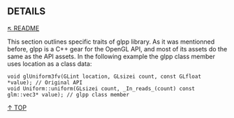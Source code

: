 ## DETAILS
[&nwarr; README](../README.md)

This section outlines specific traits of glpp library. As it was mentionned before, glpp is a C++ gear for the OpenGL API, and most of its assets do the same as the API assets. In the following example the glpp class member uses location as a class data:
```
void glUniform3fv(GLint location, GLsizei count, const GLfloat *value); // Original API
void Uniform::uniform(GLsizei count, _In_reads_(count) const glm::vec3* value); // glpp class member
```

[&uarr; TOP](DETAILS.md#details)
